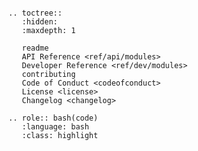 ```{include} readme.md
```

```{eval-rst}
.. toctree::
   :hidden:
   :maxdepth: 1

   readme
   API Reference <ref/api/modules>
   Developer Reference <ref/dev/modules>
   contributing
   Code of Conduct <codeofconduct>
   License <license>
   Changelog <changelog>
```

```{eval-rst}
.. role:: bash(code)
   :language: bash
   :class: highlight
```
